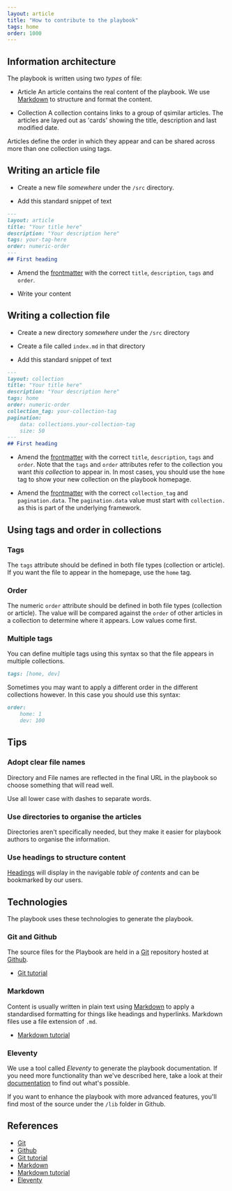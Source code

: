 ```yaml
---
layout: article
title: "How to contribute to the playbook"
tags: home
order: 1000
---
```


## Information architecture

The playbook is written using two _types_ of file:

* Article
  An article contains the real content of the playbook.
  We use [Markdown][commonmark_tutorial] to structure and format the content.

* Collection
  A collection contains links to a group of qsimilar articles. The articles are layed out as 'cards' showing the title, description and last modified date.

Articles define the order in which they appear and can be shared across more than one collection using tags.

## Writing an article file

* Create a new file _somewhere_ under the `/src` directory.

* Add this standard snippet of text

```markdown
---
layout: article
title: "Your title here"
description: "Your description here"
tags: your-tag-here
order: numeric-order
---
## First heading
```

* Amend the [frontmatter][11ty_frontmatter] with the correct `title`, `description`, `tags` and `order`.

* Write your content

## Writing a collection file

* Create a new directory _somewhere_ under the `/src` directory

* Create a file called `index.md` in that directory

* Add this standard snippet of text

```markdown
---
layout: collection
title: "Your title here"
description: "Your description here"
tags: home
order: numeric-order
collection_tag: your-collection-tag
pagination:
    data: collections.your-collection-tag
    size: 50
---
## First heading
```

* Amend the [frontmatter][11ty_frontmatter] with the correct `title`, `description`, `tags` and `order`.
  Note that the `tags` and `order` attributes refer to the collection you want _this collection_ to appear in. In most cases, you should use the `home` tag to show your new collection on the playbook homepage.

* Amend the [frontmatter][11ty_frontmatter] with the correct `collection_tag` and `pagination.data`.
  The `pagination.data` value must start with `collection.` as this is part of the underlying framework.

## Using tags and order in collections

### Tags

The `tags` attribute should be defined in both file types (collection or article). If you want the file to appear in the homepage, use the `home` tag.

### Order

The numeric `order` attribute should be defined in both file types (collection or article). The value will be compared against the `order` of other articles in a collection to determine where it appears. Low values come first.

### Multiple tags

You can define multiple tags using this syntax so that the file appears in multiple collections.

```markdown
tags: [home, dev]
```

Sometimes you may want to apply a different order in the different collections however. In this case you should use this syntax:

```markdown
order:
    home: 1
    dev: 100
```

## Tips

### Adopt clear file names

Directory and File names are reflected in the final URL in the playbook so choose something that will read well.

Use all lower case with dashes to separate words.

### Use directories to organise the articles

Directories aren't specifically needed, but they make it easier for playbook authors to organise the information.

### Use headings to structure content

[Headings][commonmark_tutorial_headings] will display in the navigable _table of contents_ and can be bookmarked by our users.

## Technologies

The playbook uses these technologies to generate the playbook.

### Git and Github

The source files for the Playbook are held in a [Git][git] repository hosted at [Github][github_nhsbsa_digital_playbook].

* [Git tutorial][git_tutorial]

### Markdown

Content is usually written in plain text using [Markdown][commonmark] to apply a standardised formatting for things like headings and hyperlinks. Markdown files use a file extension of `.md`.

* [Markdown tutorial][commonmark_tutorial]

### Eleventy

We use a tool called _Eleventy_ to generate the playbook documentation. If you need more functionality than we've described here, take a look at their [documentation][11ty] to find out what's possible.

If you want to enhance the playbook with more advanced features, you'll find most of the source under the `/lib` folder in Github.

## References

* [Git][git]
* [Github][github_nhsbsa_digital_playbook]
* [Git tutorial][git_tutorial]
* [Markdown][commonmark]
* [Markdown tutorial][commonmark_tutorial]
* [Eleventy][11ty]

[github_nhsbsa_digital_playbook]: <https://github.com/nhsbsa/nhsbsa-digital-playbook>
[Git]: <https://git-scm.com/>
[git_tutorial]: <https://product.hubspot.com/blog/git-and-github-tutorial-for-beginners>
[commonmark]: <https://spec.commonmark.org/0.30/>
[commonmark_tutorial]: <https://commonmark.org/help/tutorial/>
[commonmark_tutorial_headings]: <https://commonmark.org/help/tutorial/04-headings.html>
[11ty]: <https://www.11ty.dev/docs/>
[11ty_frontmatter]: <https://www.11ty.dev/docs/data-frontmatter/>
